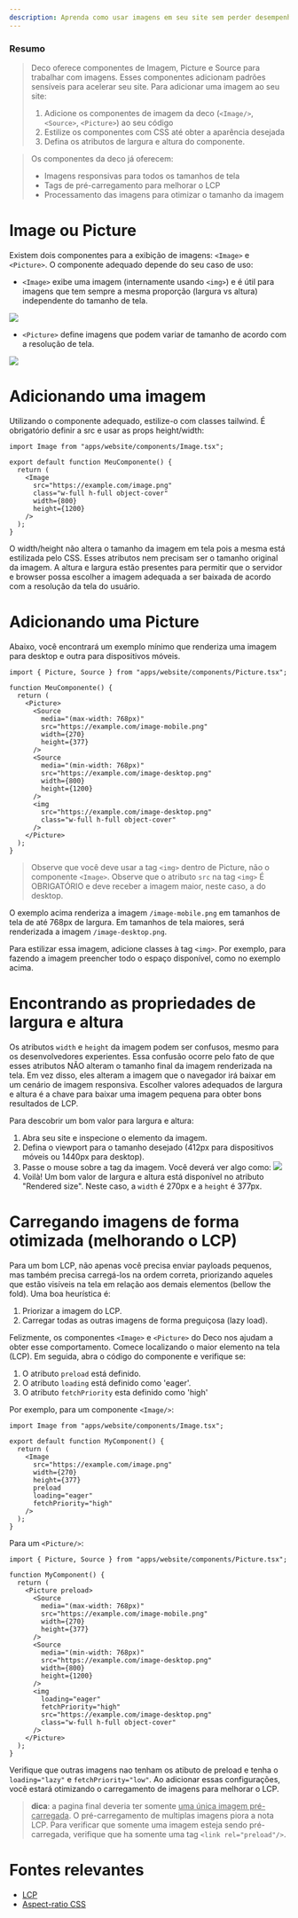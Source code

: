 ```yaml
---
description: Aprenda como usar imagens em seu site sem perder desempenho.
---
```


### Resumo

> Deco oferece componentes de Imagem, Picture e Source para trabalhar com
> imagens. Esses componentes adicionam padrões sensíveis para acelerar seu site.
> Para adicionar uma imagem ao seu site:
>
> 1. Adicione os componentes de imagem da deco (`<Image/>`, `<Source>`, `<Picture>`) ao
> seu código
> 2. Estilize os componentes com CSS até obter a aparência desejada
> 3. Defina os atributos de largura e altura do componente.

> Os componentes da deco já oferecem:
> - Imagens responsivas para todos os tamanhos de tela
> - Tags de pré-carregamento para melhorar o LCP
> - Processamento das imagens para otimizar o tamanho da imagem


# Image ou Picture

Existem dois componentes para a exibição de imagens: `<Image>` e `<Picture>`. O componente adequado depende do seu caso de uso:

- `<Image>` exibe uma imagem (internamente usando `<img>`) e é útil para imagens que tem sempre a mesma proporção (largura vs altura) independente do tamanho de tela.

<img src="/docs/image-aspect-ratio.png">

- `<Picture>` define imagens que podem variar de tamanho de acordo com a resolução de tela.

<img src="/docs/picture-aspect-ratio.png">


# Adicionando uma imagem

Utilizando o componente adequado, estilize-o com classes tailwind. É obrigatório definir a src e usar as props height/width:

```tsx
import Image from "apps/website/components/Image.tsx";

export default function MeuComponente() {
  return (
    <Image
      src="https://example.com/image.png"
      class="w-full h-full object-cover"
      width={800}
      height={1200}
    />
  );
}
```

O width/height não altera o tamanho da imagem em tela pois a mesma está estilizada pelo CSS. Esses atributos nem precisam ser o tamanho original da imagem. A altura e largura estão presentes para permitir que o servidor e browser possa escolher a imagem adequada a ser baixada de acordo com a resolução da tela do usuário.

# Adicionando uma Picture

Abaixo, você encontrará um exemplo mínimo que renderiza uma imagem para desktop
e outra para dispositivos móveis.

```tsx
import { Picture, Source } from "apps/website/components/Picture.tsx";

function MeuComponente() {
  return (
    <Picture>
      <Source
        media="(max-width: 768px)"
        src="https://example.com/image-mobile.png"
        width={270}
        height={377}
      />
      <Source
        media="(min-width: 768px)"
        src="https://example.com/image-desktop.png"
        width={800}
        height={1200}
      />
      <img
        src="https://example.com/image-desktop.png"
        class="w-full h-full object-cover"
      />
    </Picture>
  );
}
```

> Observe que você deve usar a tag `<img>` dentro de Picture, não o componente
> `<Image>`. Observe que o atributo `src` na tag `<img>` É OBRIGATÓRIO e deve
> receber a imagem maior, neste caso, a do desktop.

O exemplo acima renderiza a imagem `/image-mobile.png` em tamanhos de tela de
até 768px de largura. Em tamanhos de tela maiores, será renderizada a imagem
`/image-desktop.png`.

Para estilizar essa imagem, adicione classes à tag `<img>`. Por exemplo, para
fazendo a imagem preencher todo o espaço disponível, como no exemplo acima.

# Encontrando as propriedades de largura e altura

Os atributos `width` e `height` da imagem podem ser confusos, mesmo para
os desenvolvedores experientes. Essa confusão ocorre pelo fato de que esses
atributos NÃO alteram o tamanho final da imagem renderizada na tela. Em vez disso, eles
alteram a imagem que o navegador irá baixar em um cenário de imagem responsiva.
Escolher valores adequados de largura e altura é a chave para baixar uma imagem
pequena para obter bons resultados de LCP.

Para descobrir um bom valor para largura e altura:

1. Abra seu site e inspecione o elemento da imagem.
2. Defina o viewport para o tamanho desejado (412px para dispositivos móveis ou
   1440px para desktop).
3. Passe o mouse sobre a tag da imagem. Você deverá ver algo como:
   <img src="/docs/width-attribute.png" />
4. Voilà! Um bom valor de largura e altura está disponível no atributo "Rendered
   size". Neste caso, a `width` é 270px e a `height` é 377px.

# Carregando imagens de forma otimizada (melhorando o LCP)

Para um bom LCP, não apenas você precisa enviar payloads pequenos, mas também
precisa carregá-los na ordem correta, priorizando aqueles que estão
visíveis na tela em relação aos demais elementos (bellow the fold). Uma boa heurística é:

1. Priorizar a imagem do LCP.
2. Carregar todas as outras imagens de forma preguiçosa (lazy load).

Felizmente, os componentes `<Image>` e `<Picture>` do Deco nos ajudam a obter
esse comportamento. Comece localizando o maior elemento na tela (LCP). Em seguida, abra
o código do componente e verifique se:

1. O atributo `preload` está definido.
2. O atributo `loading` está definido como 'eager'.
3. O atributo `fetchPriority` esta definido como 'high'

Por exemplo, para um componente `<Image/>`:

```tsx
import Image from "apps/website/components/Image.tsx";

export default function MyComponent() {
  return (
    <Image
      src="https://example.com/image.png"
      width={270}
      height={377}
      preload
      loading="eager"
      fetchPriority="high"
    />
  );
}
```

Para um `<Picture/>`:

```tsx
import { Picture, Source } from "apps/website/components/Picture.tsx";

function MyComponent() {
  return (
    <Picture preload>
      <Source
        media="(max-width: 768px)"
        src="https://example.com/image-mobile.png"
        width={270}
        height={377}
      />
      <Source
        media="(min-width: 768px)"
        src="https://example.com/image-desktop.png"
        width={800}
        height={1200}
      />
      <img
        loading="eager"
        fetchPriority="high"
        src="https://example.com/image-desktop.png"
        class="w-full h-full object-cover"
      />
    </Picture>
  );
}
```

Verifique que outras imagens nao tenham os atibuto de preload e tenha o
`loading="lazy"` e `fetchPriority="low"`. Ao adicionar essas configurações, você
estará otimizando o carregamento de imagens para melhorar o LCP.

> **dica**: a pagina final deveria ter somente <u>uma única imagem pré-carregada</u>. O
> pré-carregamento de multiplas imagens piora a nota LCP. Para verificar
> que somente uma imagem esteja sendo pré-carregada, verifique que ha somente
> uma tag `<link rel="preload"/>`.

# Fontes relevantes
- [LCP](https://web.dev/lcp/)
- [Aspect-ratio CSS](https://www.w3schools.com/cssref/css_pr_aspect-ratio.php)
